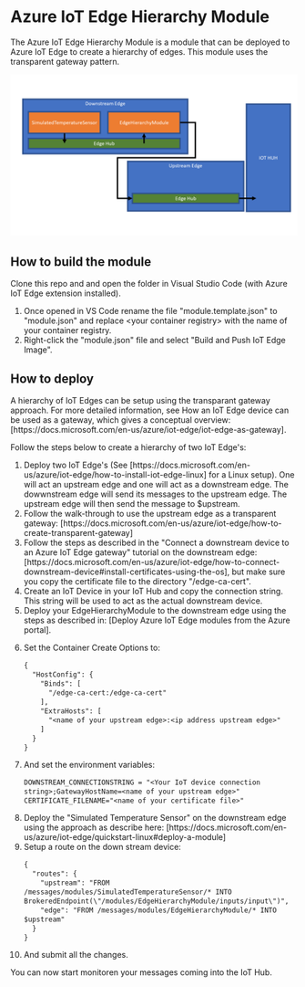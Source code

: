 # Azure IoT Edge Hierarchy Module
<p>The Azure IoT Edge Hierarchy Module is a module that can be deployed to Azure IoT Edge to create a hierarchy of edges. This module uses the transparent gateway pattern.</p>
<p style="align:center">
<img src="images/hierarchy.PNG">
</p>

## How to build the module
<p>Clone this repo and and open the folder in Visual Studio Code (with Azure IoT Edge extension installed).</p>
<ol>
<li>Once opened in VS Code rename the file "module.template.json" to "module.json" and replace &#x3C;your container registry&#x3E; with the name of your container registry.</li>
<li>Right-click the "module.json" file and select "Build and Push IoT Edge Image".</li>
</ol>

## How to deploy
<p>A hierarchy of IoT Edges can be setup using the transparant gateway approach. For more detailed information, see How an IoT Edge device can be used as a gateway, which gives a conceptual overview: [https://docs.microsoft.com/en-us/azure/iot-edge/iot-edge-as-gateway].</p>
<p>Follow the steps below to create a hierarchy of two IoT Edge's:</p>
<ol>
<li>Deploy two IoT Edge's (See [https://docs.microsoft.com/en-us/azure/iot-edge/how-to-install-iot-edge-linux] for a Linux setup). One will act an upstream edge and one will act as a downstream edge. The dowwnstream edge will send its messages to the upstream edge. The upstream edge will then send the message to $upstream.</li>
<li>Follow the walk-through to use the upstream edge as a transparent gateway: [https://docs.microsoft.com/en-us/azure/iot-edge/how-to-create-transparent-gateway]</li>
<li>Follow the steps as described in the "Connect a downstream device to an Azure IoT Edge gateway" tutorial on the downstream edge: [https://docs.microsoft.com/en-us/azure/iot-edge/how-to-connect-downstream-device#install-certificates-using-the-os], but make sure you copy the certificate file to the directory "/edge-ca-cert".
</li>
<li>Create an IoT Device in your IoT Hub and copy the connection string. This string will be used to act as the actual downstream device.</li>
<li>Deploy your EdgeHierarchyModule to the downstream edge using the steps as described in: [Deploy Azure IoT Edge modules from the Azure portal].</li>
<li><p>Set the Container Create Options to:</p>
<pre><code class="lang-json">{
  "HostConfig": {
    "Binds": [
      "/edge-ca-cert:/edge-ca-cert"
    ],
    "ExtraHosts": [
      "&#x3C;name of your upstream edge&#x3E;:&#x3C;ip address upstream edge&#x3E;"
    ]
  }
}
</code></pre>
</li><li>
<p>And set the environment variables:</p>
<pre><code>DOWNSTREAM_CONNECTIONSTRING = "&#x3C;Your IoT device connection string&#x3E;;GatewayHostName=&#x3C;name of your upstream edge&#x3E;"
CERTIFICATE_FILENAME="&#x3C;name of your certificate file&#x3E;"
</code></pre>
</li>
<li>Deploy the "Simulated Temperature Sensor" on the downstream edge using the approach as describe here: [https://docs.microsoft.com/en-us/azure/iot-edge/quickstart-linux#deploy-a-module]</li>
<li>Setup a route on the down stream device:
<pre><code class="lang-json">{
  "routes": {
    "upstream": "FROM /messages/modules/SimulatedTemperatureSensor/* INTO BrokeredEndpoint(\"/modules/EdgeHierarchyModule/inputs/input\")",
    "edge": "FROM /messages/modules/EdgeHierarchyModule/* INTO $upstream"
  }
}
</code></pre>
</li>
<li>And submit all the changes.</li>
</ol>
<p>You can now start monitoren your messages coming into the IoT Hub.</p>